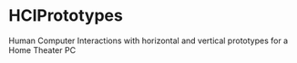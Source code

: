 # HCIPrototypes
Human Computer Interactions with horizontal and vertical prototypes for a Home Theater PC
